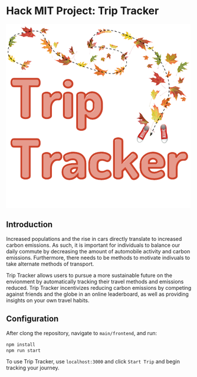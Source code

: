 # Hack MIT Project: Trip Tracker

![Trip Tracker](https://github.com/martinzha28/Hack-MIT/blob/main/web/public/logo.png)

## Introduction

Increased populations and the rise in cars directly translate to increased carbon emissions. As such, it is important for individuals to balance our daily commute by decreasing the amount of automobile activity and carbon emissions. Furthermore, there needs to be methods to motivate indivuals to take alternate methods of transport. 

Trip Tracker allows users to pursue a more sustainable future on the envionment by automatically tracking their travel methods and emissions reduced. Trip Tracker incentivizes reducing carbon emissions by competing against friends and the globe in an online leaderboard, as well as providing insights on your own travel habits.

## Configuration

After clong the repository, navigate to `main/frontend`, and run:
```
npm install
npm run start
```

To use Trip Tracker, use `localhost:3000` and click `Start Trip` and begin tracking your journey.